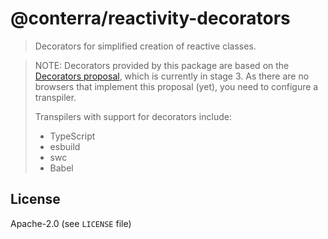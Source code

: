 # @conterra/reactivity-decorators

> Decorators for simplified creation of reactive classes.

> NOTE: Decorators provided by this package are based on the [Decorators proposal](https://github.com/tc39/proposal-decorators), which is currently in stage 3.
> As there are no browsers that implement this proposal (yet), you need to configure a transpiler.
>
> Transpilers with support for decorators include:
>
> -   TypeScript
> -   esbuild
> -   swc
> -   Babel

## License

Apache-2.0 (see `LICENSE` file)

